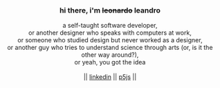 <h3 align="center">hi there, i'm <del>leonardo</del> leandro</h3>
<p align="center">
  a self-taught software developer,<br />
  or another designer who speaks with computers at work,<br />
  or someone who studied design but never worked as a designer,<br />
  or another guy who tries to understand science through arts (or, is it the other way around?),<br />
  or yeah, you got the idea<br />
  <br />
  || <a href="https://www.linkedin.com/in/leandrodrigo" target="_blank">linkedin</a> ||
  <a href="https://editor.p5js.org/learodrigo/sketches" target="_blank">p5js</a> ||
</p>
